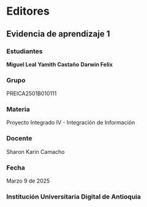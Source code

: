 # Editores
## Evidencia de aprendizaje 1
### Estudiantes
**Miguel Leal**
**Yamith Castaño**
**Darwin Felix**

### Grupo
PREICA2501B010111

### Materia
Proyecto Integrado IV - Integración de Información

### Docente
Sharon Karin Camacho

### Fecha
Marzo 9 de 2025

### Institución Universitaria Digital de Antioquia